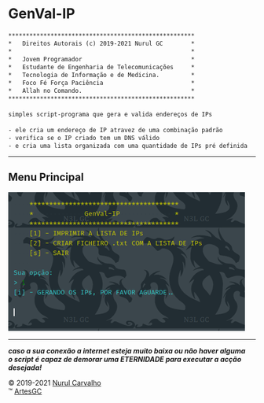 # GenVal-IP

    *****************************************************
    *   Direitos Autorais (c) 2019-2021 Nurul GC        *
    *                                                   *
    *   Jovem Programador                               *
    *   Estudante de Engenharia de Telecomunicações     *
    *   Tecnologia de Informação e de Medicina.         *
    *   Foco Fé Força Paciência                         *
    *   Allah no Comando.                               *
    *****************************************************

    simples script-programa que gera e valida endereços de IPs

    - ele cria um endereço de IP atravez de uma combinação padrão
    - verifica se o IP criado tem um DNS válido
    - e cria uma lista organizada com uma quantidade de IPs pré definida

---

## Menu Principal

![menu-principal-genvalip](img/genvalip.png)

---
**_caso a sua conexão a internet esteja muito baixa ou não haver alguma \
o script é capaz de demorar uma ETERNIDADE para executar a acção desejada!_** 

&copy; 2019-2021 [Nurul Carvalho](mailto:nuruldecarvalho@gmail.com) \
&trade; [ArtesGC](https://artesgc.home.blog)
